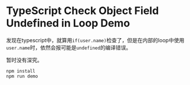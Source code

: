 TypeScript Check Object Field Undefined in Loop Demo
====================================================

发现在typescript中，就算用`if(user.name)`检查了，但是在内部的loop中使用`user.name`时，依然会报可能是`undefined`的编译错误。

暂时没有深究。

```
npm install
npm run demo
```

